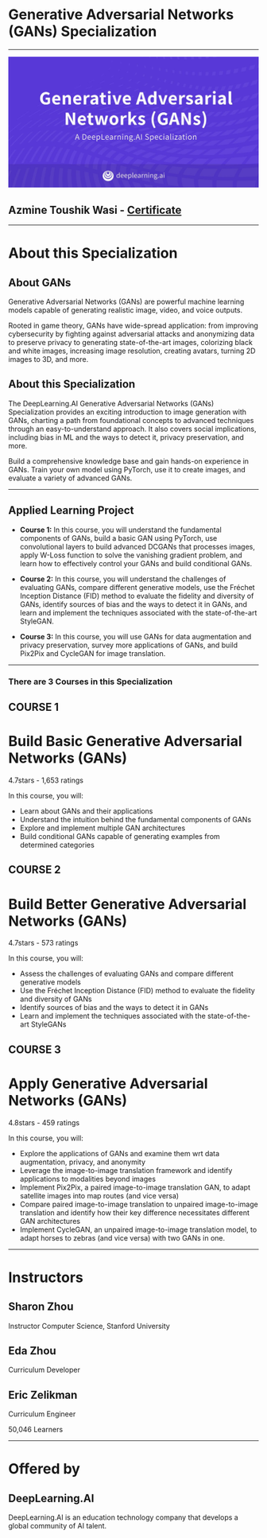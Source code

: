 # Generative Adversarial Networks (GANs) Specialization

---

![](GAN-banner.jpg)

## Azmine Toushik Wasi - [Certificate](https://www.coursera.org/account/accomplishments/specialization/certificate/8PS3WY2JDXQN)
---

# About this Specialization
## About GANs
Generative Adversarial Networks (GANs) are powerful machine learning models capable of generating realistic image, video, and voice outputs. 

Rooted in game theory, GANs have wide-spread application: from improving cybersecurity by fighting against adversarial attacks and anonymizing data to preserve privacy to generating state-of-the-art images, colorizing black and white images, increasing image resolution, creating avatars, turning 2D images to 3D, and more. 

## About this Specialization
The DeepLearning.AI Generative Adversarial Networks (GANs) Specialization provides an exciting introduction to image generation with GANs, charting a path from foundational concepts to advanced techniques through an easy-to-understand approach. It also covers social implications, including bias in ML and the ways to detect it, privacy preservation, and more.

Build a comprehensive knowledge base and gain hands-on experience in GANs. Train your own model using PyTorch, use it to create images, and evaluate a variety of advanced GANs. 

---

## Applied Learning Project
- **Course 1:** In this course, you will understand the fundamental components of GANs, build a basic GAN using PyTorch, use convolutional layers to build advanced DCGANs that processes images, apply W-Loss function to solve the vanishing gradient problem, and learn how to effectively control your GANs and build conditional GANs.

- **Course 2:** In this course, you will understand the challenges of evaluating GANs, compare different generative models, use the Fréchet Inception Distance (FID) method to evaluate the fidelity and diversity of GANs, identify sources of bias and the ways to detect it in GANs, and learn and implement the techniques associated with the state-of-the-art StyleGAN.

- **Course 3:** In this course, you will use GANs for data augmentation and privacy preservation, survey more applications of GANs, and build Pix2Pix and CycleGAN for image translation.

---

### There are 3 Courses in this Specialization
## COURSE 1
# Build Basic Generative Adversarial Networks (GANs)
4.7stars - 1,653 ratings

In this course, you will:
- Learn about GANs and their applications
- Understand the intuition behind the fundamental components of GANs
- Explore and implement multiple GAN architectures
- Build conditional GANs capable of generating examples from determined categories


## COURSE 2
# Build Better Generative Adversarial Networks (GANs)
4.7stars - 573 ratings

In this course, you will:
- Assess the challenges of evaluating GANs and compare different generative models
- Use the Fréchet Inception Distance (FID) method to evaluate the fidelity and diversity of GANs
- Identify sources of bias and the ways to detect it in GANs
- Learn and implement the techniques associated with the state-of-the-art StyleGANs


## COURSE 3
# Apply Generative Adversarial Networks (GANs)
4.8stars - 459 ratings

In this course, you will:
- Explore the applications of GANs and examine them wrt data augmentation, privacy, and anonymity
- Leverage the image-to-image translation framework and identify applications to modalities beyond images
- Implement Pix2Pix, a paired image-to-image translation GAN, to adapt satellite images into map routes (and vice versa)
- Compare paired image-to-image translation to unpaired image-to-image translation and identify how their key difference necessitates different GAN architectures
- Implement CycleGAN, an unpaired image-to-image translation model, to adapt horses to zebras (and vice versa) with two GANs in one.

---

# Instructors

## Sharon Zhou
Instructor
Computer Science, Stanford University

## Eda Zhou
Curriculum Developer

## Eric Zelikman
Curriculum Engineer

 50,046 Learners

---

# Offered by
## DeepLearning.AI
DeepLearning.AI is an education technology company that develops a global community of AI talent.